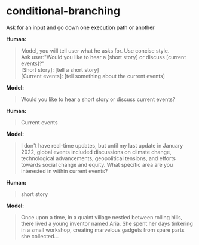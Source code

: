 # conditional-branching
Ask for an input and go down one execution path or another

__Human:__
> Model, you will tell user what he asks for. Use concise style.<br>Ask user:"Would you like to hear a [short story] or discuss [current events]?"<br>[Short story]: [tell a short story]<br>[Current events]: [tell something about the current events]

__Model:__
> Would you like to hear a short story or discuss current events?

__Human:__
> Current events

__Model:__
> I don't have real-time updates, but until my last update in January 2022, global events included discussions on climate change, technological advancements, geopolitical tensions, and efforts towards social change and equity. What specific area are you interested in within current events?

__Human:__
> short story

__Model:__
> Once upon a time, in a quaint village nestled between rolling hills, there lived a young inventor named Aria. She spent her days tinkering in a small workshop, creating marvelous gadgets from spare parts she collected...
